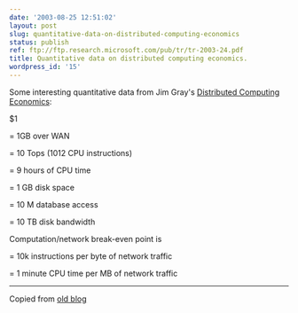 ```yaml
---
date: '2003-08-25 12:51:02'
layout: post
slug: quantitative-data-on-distributed-computing-economics
status: publish
ref: ftp://ftp.research.microsoft.com/pub/tr/tr-2003-24.pdf
title: Quantitative data on distributed computing economics.
wordpress_id: '15'
---
```


Some interesting quantitative data from Jim Gray's [Distributed Computing Economics](ftp://ftp.research.microsoft.com/pub/tr/tr-2003-24.pdf):


$1

= 1GB over WAN

= 10 Tops (1012 CPU instructions)


= 9 hours of CPU time

= 1 GB disk space

= 10 M database access

= 10 TB disk bandwidth


Computation/network break-even point is

= 10k instructions per byte of network traffic

= 1 minute CPU time per MB of network traffic


* * *


Copied from [old blog](http://www.google.com/search?q=cache:http%3A//www.obrain.com/Eamonn/archives/000088.html)
